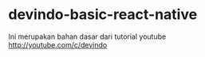 # devindo-basic-react-native

Ini merupakan bahan dasar dari tutorial youtube http://youtube.com/c/devindo
